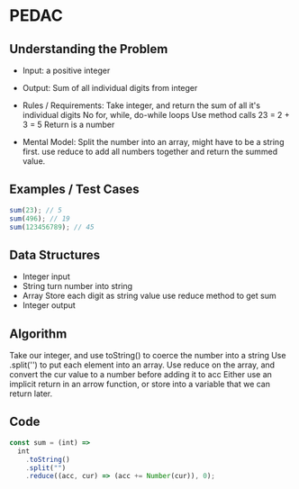 # PEDAC

## Understanding the Problem

- Input:
  a positive integer

- Output:
  Sum of all individual digits from integer

- Rules / Requirements:
  Take integer, and return the sum of all it's individual digits
  No for, while, do-while loops
  Use method calls
  23 = 2 + 3 = 5
  Return is a number

- Mental Model:
  Split the number into an array, might have to be a string first.
  use reduce to add all numbers together and return the summed value.

## Examples / Test Cases

```js
sum(23); // 5
sum(496); // 19
sum(123456789); // 45
```

## Data Structures

- Integer
  input
- String
  turn number into string
- Array
  Store each digit as string value
  use reduce method to get sum
- Integer
  output

## Algorithm

Take our integer, and use toString() to coerce the number into a string
Use .split('') to put each element into an array.
Use reduce on the array, and convert the cur value to a number before adding it to acc
Either use an implicit return in an arrow function, or store into a variable that we can return later.

## Code

```js
const sum = (int) =>
  int
    .toString()
    .split("")
    .reduce((acc, cur) => (acc += Number(cur)), 0);
```
